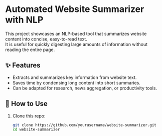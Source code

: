 # Automated Website Summarizer with NLP

This project showcases an NLP-based tool that summarizes website content into concise, easy-to-read text.  
It is useful for quickly digesting large amounts of information without reading the entire page.

## ✨ Features
- Extracts and summarizes key information from website text.
- Saves time by condensing long content into short summaries.
- Can be adapted for research, news aggregation, or productivity tools.

## 🚀 How to Use
1. Clone this repo:
   ```bash
   git clone https://github.com/yourusername/website-summarizer.git
   cd website-summarizer
